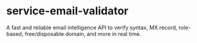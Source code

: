 # service-email-validator
A fast and reliable email intelligence API to verify syntax, MX record, role-based, free/disposable domain, and more in real time.
